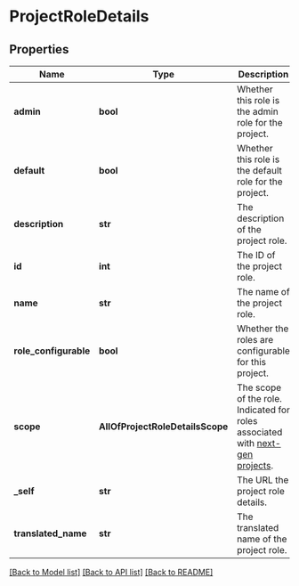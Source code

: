 # ProjectRoleDetails

## Properties
Name | Type | Description | Notes
------------ | ------------- | ------------- | -------------
**admin** | **bool** | Whether this role is the admin role for the project. | [optional] 
**default** | **bool** | Whether this role is the default role for the project. | [optional] 
**description** | **str** | The description of the project role. | [optional] 
**id** | **int** | The ID of the project role. | [optional] 
**name** | **str** | The name of the project role. | [optional] 
**role_configurable** | **bool** | Whether the roles are configurable for this project. | [optional] 
**scope** | **AllOfProjectRoleDetailsScope** | The scope of the role. Indicated for roles associated with [next-gen projects](https://confluence.atlassian.com/x/loMyO). | [optional] 
**_self** | **str** | The URL the project role details. | [optional] 
**translated_name** | **str** | The translated name of the project role. | [optional] 

[[Back to Model list]](../README.md#documentation-for-models) [[Back to API list]](../README.md#documentation-for-api-endpoints) [[Back to README]](../README.md)

